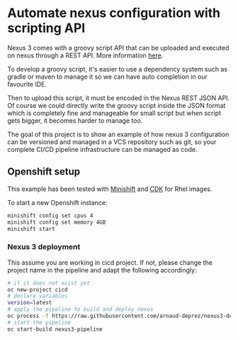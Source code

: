# Automate nexus configuration with scripting API

Nexus 3 comes with a groovy script API that can be uploaded and executed on nexus through a REST API. More information
[here](https://help.sonatype.com/display/NXRM3/REST+and+Integration+API).

To develop a groovy script, it's easier to use a dependency system such as gradle or maven to manage it so we can have auto
completion in our favourite IDE.

Then to upload this script, it must be encoded in the Nexus REST JSON API. Of course we could directly write the groovy script
inside the JSON format which is completely fine and manageable for small script but when script gets bigger,
it becomes harder to manage too.

The goal of this project is to show an example of how nexus 3 configuration can be versioned and managed in a VCS repository such as git,
so your complete CI/CD pipeline infrastructure can be managed as code.

## Openshift setup

This example has been tested with [Minishift](https://github.com/minishift/minishift) and [CDK](https://developers.redhat.com/products/cdk/overview) for Rhel images.

To start a new Openshift instance:

```sh
minishift config set cpus 4
minishift config set memory 4GB
minishift start
```

### Nexus 3 deployment

This assume you are working in cicd project. If not, please change the project name in the pipeline and adapt the following accordingly:

```sh
# if it does not exist yet
oc new-project cicd
# declare variables
version=latest
# apply the pipeline to build and deploy nexus
oc process -f https://raw.githubusercontent.com/arnaud-deprez/nexus3-docker/master/openshift/pipeline.yml -p DOCKERFILE_PATH=Dockerfile | oc apply -f -
# start the pipeline
oc start-build nexus3-pipeline
```